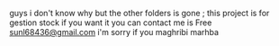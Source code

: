  guys i don't know why but the other folders is gone ; this project is for gestion stock if you want it you can contact me is Free 
 sunl68436@gmail.com                                      i'm sorry 
 if you maghribi marhba 
